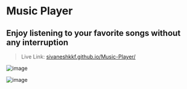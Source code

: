 # Music Player


## Enjoy listening to your favorite songs without any interruption

> Live Link: [sivaneshkkf.github.io/Music-Player/](sivaneshkkf.github.io/Music-Player/)

![image](https://github.com/user-attachments/assets/5e5002e9-a484-4b72-8869-3acf1fc390f5)

![image](https://github.com/user-attachments/assets/fa659e20-e4b6-4e7c-a042-8905a87b5c3a)

